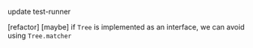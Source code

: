 update test-runner

[refactor] [maybe] if `Tree` is implemented as an interface, we can avoid using `Tree.matcher`
